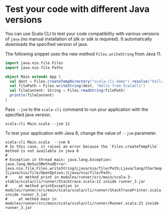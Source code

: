 <!--
  File was generated from based on docs/cookbooks/scala-jvm.md, do not edit manually!
-->


# Test your code with different Java versions

You can use Scala CLI to test your code compatibility with various versions of `java` (no manual installation of jdk or sdk is required). It automatically downloads the specified version of java.

The following snippet uses the new method `Files.writeString` from Java 11. 

```scala name:Main.scala
import java.nio.file.Files
import java.nio.file.Paths

object Main extends App {
  val dest = Files.createTempDirectory("scala-cli-demo").resolve("hello.txt")
  val filePath = Files.writeString(dest, "Hello from ScalaCli")
  val fileContent: String = Files.readString(filePath)
  println(fileContent)
}
 ```


Pass `--jvm` to the `scala-cli` command to run your application with the specified java version.

```scala-cli 
scala-cli Main.scala --jvm 11
```

<!-- Expected:
Hello from ScalaCli
-->

To test your application with Java 8, change the value of `--jvm` parameter.
```scala-cli fail
scala-cli Main.scala  --jvm 8
# In this case, it raises an error because the `Files.createTempFile` method is not available in java 8
#
# Exception in thread main: java.lang.Exception: java.lang.NoSuchMethodError: java.nio.file.Files.writeString(Ljava/nio/file/Path;Ljava/lang/CharSequence;[Ljava/nio/file/OpenOption;)Ljava/nio/file/Path;
#     at method print in modules/runner/src/main/scala-3-stable/scala/cli/runner/Stacktrace.scala:12 inside runner_3.jar 
#     at method printException in modules/runner/src/main/scala/scala/cli/runner/StackTracePrinter.scala:91 inside runner_3.jar 
#     at method main in modules/runner/src/main/scala/scala/cli/runner/Runner.scala:22 inside runner_3.jar
```

<!-- Expected:
java.lang.NoSuchMethodError
java.nio.file.Files.writeString
-->